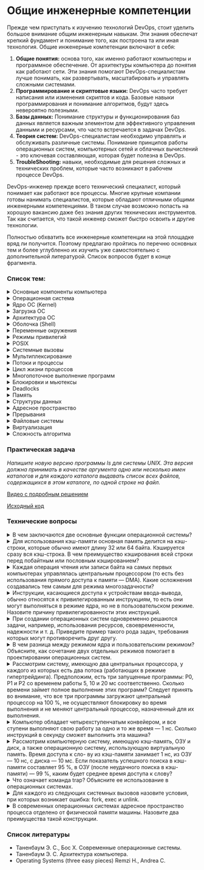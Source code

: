 # Общие инженерные компетенции

Прежде чем приступать к изучению технологий DevOps, стоит уделить большое внимание общим инженерным навыкам. Эти знания
обеспечат крепкий фундамент и понимание того, как построена та или иная технология. Общие инженерные компетенции включают в себя:
1. **Общие понятия:** основа того, как именно работают компьютеры и программное обеспечение. От архитектуры компьютера до понятия как работают сети. Эти знания помогают DevOps-специалистам лучше понимать, как развертывать, масштабировать и управлять сложными системами.
2. **Программирование и скриптовые языки:** DevOps часто требует написания или изменения скриптов и кода. Базовые навыки программирования и понимание алгоритмов, будут здесь невероятно полезными.
3. **Базы данных:** Понимание структуры и функционирования баз данных является важным элементом для эффективного управления данными и ресурсами, что часто встречается в задачах DevOps.
4. **Теория систем:** DevOps-специалистам необходимо управлять и обслуживать различные системы. Понимание принципов работы операционных систем, компьютерных сетей и облачных вычислений - это ключевая составляющая, которая будет полезна в DevOps.
5. **TroubleShooting:** навыки, необходимые для решения сложных и технических проблем, которые часто возникают в рабочем процессе DevOps.

DevOps-инженер прежде всего технический специалист, который понимает как работают все процессы. Многие крупные компании готовы нанимать специалистов, 
которые обладают отличными общими инженерными компетенциями. В таком случае возможно попасть на хорошую вакансию даже без знания других технических инструментов. Так как считается, что такой инженер сможет быстро освоить и другие технологии.

Полностью обхватить все инженерные компетенции на этой площадке вряд ли получится. Поэтому предлагаю пройтись по перечню основных тем и 
более углубленно их изучить уже самостоятельно с дополнительной литературой. Список вопросов будет в конце фрагмента.

### Список тем:

<details>
<summary>Основные компоненты компьютера</summary><br>

- **Центральный процессор (CPU)**: Основной вычислительный компонент, выполняющий инструкции программы и управляющий работой остальных компонентов.

- **Оперативная память (RAM)**: Временное хранилище данных и программ, с которыми процессор взаимодействует в режиме реального времени.

- **Жесткий диск (HDD) или твердотельный накопитель (SSD)**: Устройство для долгосрочного хранения данных, операционной системы и программ.

- **Материнская плата**: Основная плата, на которой установлены и связаны между собой все остальные компоненты, включая ЦП, ОЗУ и различные порты.

- **Графический процессор (GPU)**: Отвечает за обработку графики, 3D-визуализацию, а также вычисления в областях, требующих большой вычислительной мощности.

- **Звуковая карта**: Обеспечивает воспроизведение и запись звука, а также поддерживает аудиоинтерфейсы.

- **Сетевая карта**: Позволяет компьютеру подключаться к сетям, включая интернет, через проводное или беспроводное соединение.

- **Устройства ввода-вывода**: Разнообразные разъемы для подключения устройств ввода (клавиатура, мышь) и вывода (монитор, принтер и т.д.).

- **Периферийные устройства (PCI)**: Внешние устройства, такие как принтеры, сканеры, внешние жесткие диски и др.
</details>

<details>
<summary>Операционная система</summary><br>

Операционная система — это системное программное обеспечение, которое предоставляет интерфейс для взаимодействия пользовательских приложений с оборудованием компьютера. 
Она управляет и координирует деятельность оборудования и софта, выступая между ними в качестве посредника.
Операционная система отвечает за разнообразный спектр функций, включая:

1. **Управление процессами**: ОС организует различные процессы и программы на компьютере, обеспечивая их аккуратное выполнение.
2. **Управление памятью**: ОС контролирует распределение и использование оперативной и долговременной памяти компьютера.
3. **Планирование задач**: ОС определяет, как и когда процессы должны быть выполнены.
4. **Взаимодействие с оборудованием**: ОС обеспечивает доступ к аппаратным ресурсам компьютера, таким как дисковое пространство, принтеры или другие периферийные устройства.
5. **Предоставление интерфейса для пользователя**: ОС предлагает графический пользовательский интерфейс (GUI), с которым пользователь может взаимодействовать, чтобы выполнить различные задачи.
6. **Управление файлами и файловыми системами**: ОС управляет файлами и файловыми системами, обеспечивая доступ, хранение, поиск и манипуляцию данными.
7. **Управление безопасностью**: ОС предлагает функции защиты и безопасности, ограничивая доступ к ресурсам, отслеживая активность и защищая от вирусов или другого вредоносного ПО.

Основные ОС: `Microsoft Windows`, `Mac OS`, `Linux` и `Android`.
</details>

<details>
<summary>Ядро ОС (Kernel)</summary><br>

**Ядро** — это центральная часть операционной системы. Оно обеспечивает низкоуровневое взаимодействие 
программного обеспечения с аппаратными ресурсами компьютера, а также управляет системными ресурсами, 
например, контролирует выполнение процессов, управляет памятью, взаимодействует с устройствами 
ввода-вывода и обеспечивает сетевые функции.

Ядро предназначено для:

1. **Управление процессами и потоками**: Ядро принимает решения о том, когда и как долго процессы и потоки должны выполняться. Оно также обрабатывает создание, завершение и синхронизацию процессов и потоков.
2. **Управление памятью**: Ядро управляет распределением и освобождением памяти, а также обеспечивает защиту памяти и механизмы виртуальной памяти.
3. **Обработка ввода / вывода и управление устройствами**: Ядро обеспечивает взаимодействие с устройствами ввода/вывода, такими как жесткий диск, клавиатура, мышь и принтер, управляет драйверами устройств и распределяет ресурсы между устройствами.
4. **Управление системными вызовами**: Ядро предоставляет программам интерфейс для доступа к аппаратным и системным ресурсам через системные вызовы.
5. **Обеспечение безопасности**: Ядро предоставляет функции безопасности, такие как контроль доступа, изоляция процессов и управление пользователями и группами пользователей.
Ядро играет ключевую роль в работе операционной системы, обеспечивая стабильное и безопасное функционирование системы в целом.
</details>

<details>
<summary>Загрузка ОС</summary><br>

**Загрузка операционной системы**, или процесс загрузки (booting), это процесс, при котором компьютер
собирает информацию из различных системных компонентов и загружает операционную систему в память
для выполнения. Вот типичная последовательность шагов, происходящих при старте компьютера:

1. **Пусковой тест при включении (POST)**: Когда компьютер впервые включается, он выполняет `POST` (Power-On Self Test). В этом тесте BIOS (базовая система ввода-вывода) проверяет аппаратное обеспечение компьютера, чтобы убедиться, что все работает корректно.
2. **Стадия загрузки в BIOS/UEFI**: После `POST`, BIOS или его современный эквивалент `UEFI` запускается и ищет загрузочное устройство (обычно это жесткий диск, но это также может быть CD/DVD-диск, USB-устройство или сетевое устройство).
3. **Загрузчик Bootloader**: `BIOS` или `UEFI` затем запускают bootloader с загрузочного устройства. Bootloader, такой как GRUB для Linux или Boot Manager для Windows, загружает основное ядро операционной системы.
4. **Загрузка ядра ОС**: Ядро ОС, при загрузке, выполняет инициализацию системных ресурсов, загружает драйверы устройств, инициализирует процессы и запускает менеджер системы или супервайзер (например, systemd на Linux, или Service Control Manager на Windows).
5. **Запуск сеанса пользователя**: После того, как все системные службы были загружены, следующий шаг — это запуск пользовательского интерфейса, такого как графический интерфейс (GUI) или командная строка (CLI). В случае GUI, этот процесс обычно заключается в запуске программы входа в систему, которая ждет, пока пользователь введет имя пользователя и пароль.
6. **Запуск пользовательских программ**: После успешного входа в систему, запускаются пользовательские программы и службы, включая всё, что указано в настройках автозагрузки.

После всех этих шагов компьютер готов к работе, и пользователь может начинать использовать систему.
</details>

<details>
<summary>Архитектура ОС</summary><br>

**Архитектура операционной системы** описывает организацию компонентов, структуру и взаимодействие между ними внутри операционной системы. Существует несколько распространенных архитектурных подходов, на которых строятся операционные системы. Ниже представлен обзор некоторых типов архитектур операционных систем:

- **Монолитная архитектура (Monolithic Architecture)**:
В монолитной архитектуре все компоненты операционной системы, такие как файловая система, планировщик задач, драйверы устройств и т.д., находятся в одной большой программе (ядре операционной системы). Взаимодействие между компонентами обеспечивается вызовами функций. Это простой подход, но может привести к сложностям при обновлениях и модификациях системы.

- **Микроядерная архитектура (Microkernel Architecture)**:
В этой архитектуре ядро операционной системы содержит только основные функции, такие как планирование задач, управление памятью и межпроцессное взаимодействие. Остальные сервисы, такие как файловые системы и драйверы устройств, работают как пользовательские процессы. Это уменьшает сложность ядра и облегчает расширение и обновление системы, но может привести к ухудшению производительности из-за повышенных накладных расходов на межпроцессное взаимодействие.

- **Модульная архитектура (Modular Architecture)**:
Это комбинация монолитной и микроядерной архитектур. Операционная система разделяется на модули, каждый из которых отвечает за определенный аспект, например, файловую систему, сетевые службы и др. Эти модули могут работать в контексте ядра или как пользовательские процессы.

- **Виртуальная машина (Virtual Machine) или Гипервизор**:
В этом случае операционная система работает на уровне виртуальной машины, которая может поддерживать выполнение нескольких операционных систем на одном физическом компьютере. Этот подход позволяет изолировать разные системы и обеспечивает высокий уровень гибкости, но может потребовать больше вычислительных ресурсов.

Реальные операционные системы могут использовать комбинации этих подходов и включать другие дополнительные аспекты, такие как безопасность, многозадачность и управление ресурсами.
</details>

<details>
<summary>Оболочка (Shell)</summary><br>

**Оболочка (shell)** в операционных системах — это программный интерфейс, который предоставляет пользователям доступ к основным сервисам операционной системы.

Оболочка может быть графической (GUI), такой как Windows Shell в операционной системе Windows или рабочий стол GNOME в Linux. Однако, термин обычно используется в контексте командной строки или текстового интерфейса (CLI), такого как Bash (Bourne Again Shell) в Unix или Linux, или командный интерпретатор (cmd) в Windows.

Оболочка позволяет пользователю осуществлять различные операции, вроде управления файлами и директориями, запуска программ, управления процессами, и даже кодирования скриптов для автоматизации задач. Все это выполнимо при помощи специальных команд, вводимых в текстовый интерфейс.

Оболочка служит важным инструментом коммуникации между пользователем и операционной системой.
</details>

<details>
<summary>Переменные окружения</summary><br>

**Переменные окружения** — это набор пар "ключ-значение", которые хранят информацию о системном окружении. 
Они используются операционной системой для передачи конфигурационной информации приложениям. 
Эта информация часто включает пути к системным и пользовательским файлам, настройки сети и другие сведения, 
которые могут меняться в зависимости от системы.

Примерами переменных окружения могут быть:

- `PATH`: содержит список каталогов, в которых операционная система будет искать исполняемые файлы.
- `HOME`: указывает домашний каталог текущего пользователя в Unix-системах или Windows соответственно.
- `LANG`: определяет язык, использующийся в программах пользовательской оболочки.
Устанавливая переменные окружения, мы можем контролировать поведение программ, не изменяя их исходный код. 
Кроме системных переменных, пользователи и приложения могут создавать свои собственные переменные окружения.

Простой пример использования переменной окружения — это задание параметра `DEBUG=true` для отладки приложения без изменения его исходного кода.

Все операционные системы предлагают средства для просмотра, установки и изменения переменных окружения.
</details>

<details>
<summary>Режимы привилегий</summary><br>

**Режим ядра (Kernel Mode) и режим пользователя (User Mode) - это уровни привилегий, в которых работает центральный процессор компьютера при выполнении программ.**

1. **Режим ядра (Kernel Mode)**:
В этом режиме операционная система имеет полный доступ ко всем ресурсам и привилегиям компьютера.
Операционная система выполняет критические задачи, такие как управление памятью, планирование задач, обработка аппаратных прерываний и взаимодействие с аппаратными устройствами.
Инструкции, выполняемые в режиме ядра, обычно являются привилегированными, то есть они могут выполнять операции, которые не доступны в режиме пользователя.
2. **Режим пользователя (User Mode)**:
В этом режиме программы, выполняющиеся на компьютере, работают с ограниченными привилегиями и доступом к ресурсам.
Программы в режиме пользователя обычно не имеют прямого доступа к аппаратным ресурсам и выполнению критических операций.
Операции, выполняемые в режиме пользователя, должны быть разрешены операционной системой, которая контролирует доступ к ресурсам и обеспечивает безопасность.


**Зачем нужны режимы привилегий:**
- Режимы привилегий важны для обеспечения безопасности, стабильности и контроля в компьютерных системах. Они позволяют операционной системе разграничивать доступ к ресурсам и управлять выполнением задач. Вот некоторые основные причины:

- Изоляция и защита: Режимы позволяют изолировать различные программы и процессы друг от друга. Это предотвращает вмешательство и воздействие одной программы на другую.

- Безопасность: Режим ядра обеспечивает контроль над выполнением операций с высокими привилегиями. Это позволяет избегать незаконных или потенциально опасных действий.

- Стабильность: Режим ядра контролирует аппаратные ресурсы и обеспечивает выполнение критических задач, таких как планирование задач и управление памятью.

- Контроль доступа: Режимы позволяют операционной системе управлять доступом программ к ресурсам, таким как память, файлы и аппаратные устройства.

- Предотвращение конфликтов: Режимы помогают предотвращать конфликты и состязания между программами за ресурсы.

- Режимы ядра и пользователя играют важную роль в обеспечении безопасности, эффективности и стабильности работы компьютерных систем.
</details>

<details>
<summary>POSIX</summary><br>

**POSIX (Portable Operating System Interface)** — это набор стандартов, разработанных Институтом инженеров электротехники 
и электроники (IEEE), чтобы обеспечить совместимость между операционными системами.

`POSIX` определяет интерфейс операционной системы, который должен использоваться для обеспечения портабельности 
программного обеспечения. Это включает в себя аспекты, такие как работа с файлами и каталогами, управление процессами
и потоками, а также обработка сигналов.

Поскольку большинство UNIX-подобных операционных систем (`Linux`, `MacOS`, `FreeBSD`, `OpenBSD`, `NetBSD`, `Solaris`), следуют стандартам POSIX, программное
обеспечение, написанное в соответствии с этими стандартами, может быть запущено на любой из этих систем без 
значительной модификации кода.

Важно отметить, что `POSIX` — это не операционная система, а набор стандартов, которые помогают разработчикам 
программного обеспечения создавать кросс-платформенные программы.
</details>

<details>
<summary>Системные вызовы</summary><br>

**Системные вызовы (system calls)** — это интерфейс (функции) между пространством пользователя и пространством ядра в 
операционных системах. Эти функции, предоставляются ядром операционной системы. Они позволяют программам
в пространстве пользователя взаимодействовать с системными ресурсами или осуществлять операции, которые 
обычно доступны только операционной системе.

Основные системные вызовы включают следующие:

- **Управление процессами**: Создание, завершение, ожидание и планирование процессов. В библиотеке `POSIX` эти функции обычно называются `fork(), exit(), wait(), exec()`, и т.д.

- **Управление памятью**: Выделение, освобождение памяти, а также защита областей памяти. Примеры таких системных вызовов — `brk(), mmap(), mprotect(), munmap()`.

- **Управление файлами**: Открытие, чтение, запись, закрытие файлов, а также операции с каталогами. Примеры таких системных вызовов — `open(), read(), write(), close(), mkdir(), rmdir(), stat(), fstat(),lstat()` и другие.

- **Управление устройствами**: Контроль над вводом-выводом и другими устройствами. Примеры системных вызовов включают `ioctl(), read(), write()`.

- **Коммуникация между процессами (IPC)**: Семафоры, сообщения, разделяемая память и др. Примеры тут могут быть `semop(), msgsnd(), msgrcv(), shmget()` и т.д.

- **Сетевые функции**: Сетевые операции, включая сокеты. Примеры системных вызовов включают `socket(), bind(), connect(), listen(), accept(), send(), receive()`.

Системные вызовы служат мостом между программами пользователя и возможностями ядра операционной системы, позволяя при этом поддерживать необходимый контроль и безопасность.
</details>

<details>
<summary>Мультиплексирование</summary><br>

**Мультиплексирование** - распределение ресурсов в ОС двумя различными способами: во времени и в пространстве.
Когда ресурс разделяется во времени, различные программы или пользователи используют его по
очереди: сначала ресурс получают в пользование одни, потом другие и т.д. Другим видом разделения ресурсов является пространственное разделение. Вместо
поочередной работы каждый клиент получает какую-то часть разделяемого ресурса.
</details>

<details>
<summary>Потоки и процессы</summary><br>

**Процесс** — это экземпляр программы, которая выполняется на компьютере. Каждый процесс имеет свою собственную область памяти и свое состояние. Он также содержит информацию о своем выполнении, включая значение счетчика команд и значения регистров. Процессы могут взаимодействовать друг с другом через системные вызовы для межпроцессного взаимодействия (IPC).

**Поток**, с другой стороны, иногда называемый "легким" процессом, — это отдельная последовательность выполнения в рамках процесса. Потоки в одном процессе разделяют ту же область памяти и ресурсы, что и сам процесс, что позволяет потокам эффективно обмениваться данными друг с другом. Индивидуальный поток имеет собственный счетчик команд, стек и состояние регистров.

Вот несколько ключевых отличий между процессами и потоками:

- **Независимость**: Процессы являются боле независимыми друг от друга по сравнению с потоками. Если один процесс падает или зависает, это обычно не влияет на другие процессы. С другой стороны, если один поток в процессе падает, это обычно приводит к падению всего процесса.

- **Расходы на переключение**: Переключение между потоками в пределах одного процесса обычно менее ресурсоемко, чем переключение между процессами, поскольку потоки разделяют общее адресное пространство.

- **Общение и синхронизация**: Поскольку потоки в одном процессе разделяют общую память, взаимодействие и синхронизация между ними обычно проще, чем между процессами. Тем не менее, это также может привести к сложностям, таким как состояния гонки, если не обеспечивается должная синхронизация.

- **Ресурсы**: Каждый процесс имеет свой собственный набор ресурсов, в то время как все потоки в пределах одного процесса разделяют ресурсы.

Оба этих понятия играют ключевую роль в многозадачности, позволяя операционной системе максимально эффективно использовать процессорное время и ресурсы.
</details>

<details>
<summary>Цикл жизни процессов</summary><br>

**Цикл жизни процесса** — это последовательность состояний, через которые проходит процесс при его создании, выполнении, завершении и управлении операционной системой. Обычно цикл жизни процесса включает следующие этапы:

- **Создание (Creation)**:
Процесс создается при необходимости выполнения определенной задачи. В этом этапе операционная система выделяет ресурсы, такие как память, инициализирует регистры и данные процесса. Процесс также получает уникальный идентификатор (PID).

- **Готовность (Ready)**:
После создания процесс переходит в состояние готовности. В этом состоянии процесс ожидает выделения процессорного времени, чтобы начать выполнение. На этом этапе он находится в очереди процессов, готовых к выполнению.

- **Выполнение (Running)**:
Когда процесс получает процессорное время, он переходит в состояние выполнения. Процессор выполняет инструкции этого процесса. В многозадачных системах процессы могут переключаться между состояниями выполнения и готовности.

- **Ожидание (Waiting или Blocked)**:
Если процесс ожидает выполнения какого-либо события (например, ввода-вывода), он переходит в состояние ожидания. В этом состоянии процесс не выполняется, и операционная система может выделить процессорное время другому процессу.

- **Завершение (Termination)**:
Процесс завершается, когда он выполнил свою задачу или был принудительно завершен операционной системой. На этом этапе освобождаются ресурсы, выделенные процессу, и его запись удаляется из списка активных процессов.

- **Зомби (Zombie)**:
Процесс переходит в состояние зомби, когда он завершается, но его родительский процесс ещё не запросил 
статус завершения этого процесса. В этот момент операционная система сохраняет некоторую информацию о 
завершенном процессе, чтобы родительский процесс мог в дальнейшем запросить этот статус.

Обратите внимание, что процессы могут переходить между этими состояниями в зависимости от внешних событий и алгоритмов планирования операционной системы. Цикл жизни процесса демонстрирует, как операционная система управляет процессами и ресурсами для обеспечения эффективного выполнения задач.
</details>

<details>
<summary>Многопоточное выполнение программ</summary><br>

**Многопоточное выполнение программ** — это метод, при котором одна программа выполняется как несколько 
параллельных процессов или "потоков".

Потоки обрабатываются независимо друг от друга, каждый имеет собственные регистры процессора, 
собственное состояние и собственный область стека в памяти. Однако все потоки одного процесса 
разделяют общее адресное пространство, что позволяет им обмениваться данными и взаимодействовать
друг с другом намного быстрее, чем отдельные процессы.

Многопоточность используется во многих сценариях, включая следующие:

- **Обработка ввода/вывода и вычисления**: в программе можно использовать один поток для чтения данных или ожидания пользовательского ввода, в то время как другой поток может выполнять вычисления или обрабатывать данные.

- **Параллельное выполнение**: если у вас есть многоядерный процессор или несколько процессоров, многопоточное выполнение позволяет программе использовать все ядра одновременно, повышая производительность.

- **Обработка нескольких запросов**: в серверных приложениях, например, веб-серверах, каждый входящий запрос может быть обработан в отдельном потоке, обеспечивая эффективное распределение нагрузки.

Однако многопоточность также приносит свои проблемы, такие как сложности синхронизации потоков. Кроме того, из-за разделяемого состояния потоков возможно появление состояния гонки (race condition), когда два или более потока пытаются изменить общую переменную одновременно.
</details>

<details>
<summary>Блокировки и мьютексы</summary><br>

**Блокировки (locks)** — это механизмы, используемые в системах многозадачного исполнения (или 
многопоточности) для координации доступа к общим ресурсам или критическим секциям кода. Они служат для предотвращения 
гонки данных (race condition), что может произойти, когда два или более процесса или потока пытаются одновременно обратиться к 
определенным данным или ресурсу, что может привести к неверным результатам.

В основном, блокировки используются для гарантии того, что только один поток выполнит определенную критическую секцию 
кода в данное время.

**Мьютекс (Mutex)**, т.е. взаимное исключение — это особый тип блокировки, который предотвращает одновременное 
выполнение двух и более потоков или процессов в определенной критической секции. Когда поток входит в критическую 
секцию, он "захватывает" мьютекс — другие потоки, пытающиеся войти в этот участок кода, будут заблокированы до 
тех пор, пока первый поток не "освободит" мьютекс.

Мьютекс способствует целостности данных, исключая "гонку" двух и больше потоков за общим ресурсом и 
обеспечивает взаимное исключение в доступе к общим ресурсам и критическим секциям кода.
</details>

<details>
<summary>Deadlocks</summary><br>

В контексте параллельной и многопоточной обработки **deadlock** — это состояние, при котором два или более 
процессов/потоков бесконечно ждут друг друга для освобождения ресурса, что приводит к взаимной блокировке 
и остановке выполнения всех вовлеченных процессов.

Deadlocks обычно возникают, когда несколько потоков, придерживаясь следующих четырех условий, запрашивают одни 
и те же ресурсы:

1. **Взаимное исключение**: Каждый ресурс либо в данный момент занят одним потоком, либо доступен.
2. **Удержание и ожидание**: Поток уже удерживает как минимум один ресурс и ожидает другой ресурс, который в данный момент удерживается другим потоком.
3. **Нет вытеснения**: Ресурсы не могут быть изъяты принудительно. Они должны быть освобождены добровольно.
4. **Циклическое ожидание**: Существует цикл ожидания, где каждый из потоков в цикле ожидает ресурс, который удерживает следующий поток в цикле.

Чтобы предотвратить deadlocks, можно попытаться устранить одно или несколько из этих условий, например:
- Ввести стратегию разделения ресурсов, где каждый поток должен запрашивать и получать все его ресурсы за один раз.
- Внедрить принцип отказа и отката. Если операция, такая как запрос ресурса, не может быть выполнена из-за ошибки или проблемы 
(например, ресурс уже захвачен другим потоком), поток "откажется" от выполнения операции и к раннему состоянию. 
Процесс или поток затем будет "ждать" некоторое время, прежде чем попытаться выполнить операцию снова.
- Установить порядок захвата ресурсов. Процессы требуют ресурсы в строго определенном порядке.
- 
Чтобы управлять уже возникшими deadlocks, можно применить один из следующих подходов:
- Пропустить процесс или поток, чтобы освободить заблокированные ресурсы.
- Откатить процесс или поток до точки, которая позволит ему продолжать выполнение и освободить ресурсы.
</details>

<details>
<summary>Память</summary><br>

**Память** в компьютере имеет иерархию, которая определяется скоростью, емкостью и стоимостью компонентов. 
Основные виды памяти включают:

- **Регистры процессора**: Это наиболее быстрый тип памяти в компьютере. Регистры процессора хранят данные, непосредственно участвующие в текущих вычислениях.

- **Кэш-память**: Кэш-память — это небольшой объем высокоскоростной памяти, расположенной непосредственно на процессоре или рядом с ним. Уровни кэш-памяти (L1, L2, L3) отличаются по размеру и скорости доступа.

- **Оперативная память (RAM)**: RAM — это основное рабочее пространство компьютера, где он хранит данные и программы, над которыми в данный момент осуществляются операции. Она значительно больше по объему, чем кэш или регистры, но и немного медленнее по скорости.

- **Память виртуальная**: Когда оперативной памяти (RAM) не хватает для работы всех процессов, операционная система может использовать часть жесткого диска в качестве памяти. Это называется виртуальной памятью. Она значительно медленнее по сравнению с оперативной памятью.

- **Постоянная память (ROM, SSD, HDD)**: Это память компьютера, которая сохраняет информацию даже после выключения питания. Она используется для хранения операционной системы, приложений и личных файлов пользователя. ROM (Read-Only Memory) используется для хранения фиксированной информации, которую требуется загрузить при включении компьютера. SSD (Solid State Drives) и HDD (Hard Disk Drives) используются для хранения большого количества данных на более длительный срок.

Компьютер управляет этими различными видами памяти, чтобы максимально эффективно использовать ресурсы и 
обеспечивать быстрое и плавное выполнение задач. Идеально, чтобы часто используемые данные и 
инструкции были всегда доступны в наиболее быстрой памяти, т.е. в регистрах или кэше.
</details>

<details>
<summary>Структуры данных</summary><br>

Существует множество различных структур данных, каждая из которых имеет свои особенности и предназначение 
для определенных задач. Список основных структур данных:

1. **Массив (Array)**: Упорядоченная коллекция элементов одного типа, доступ к которым осуществляется по индексу.
2. **Список (List)**: Коллекция элементов, в которой каждый элемент содержит ссылку на следующий элемент. Существуют разные типы списков, такие как односвязные списки, двусвязные списки и т.д.
3. **Стек (Stack)**: Линейная структура данных, работающая по принципу "последним пришел, первым вышел" (`LIFO`). Используется для управления вызовами функций и временными данными.
4. **Очередь (Queue)**: Линейная структура данных, работающая по принципу "первым пришел, первым вышел" (`FIFO`). Используется, например, для обработки задач в порядке их поступления.
5. **Двусвязная очередь (Deque)**: Линейная структура данных, которая позволяет добавлять и удалять элементы как в начале, так и в конце.
6. **Связанный список (Linked List)**: Коллекция элементов, где каждый элемент (узел) содержит данные и ссылку на следующий (и, возможно, предыдущий) элемент.
7. **Дерево (Tree)**: Иерархическая структура данных, где элементы (узлы) связаны друг с другом в виде родительских и дочерних отношений.
8. **Бинарное дерево (Binary Tree)**: Дерево, в котором каждый узел имеет не более двух дочерних узлов.
9. **Куча (Heap)**: Древовидная структура данных, где каждый узел имеет значение, обычно упорядоченное относительно своих дочерних узлов.
10. **Граф (Graph)**: Структура данных, состоящая из вершин и рёбер, которые связывают эти вершины. Используется для моделирования связей между объектами.
11. **Хеш-таблица (Hash Table)**: Структура данных, которая использует хеш-функции для быстрого поиска значений по ключам.
12. **Строка (String)**: Коллекция символов, часто рассматриваемая как базовая структура данных.
</details>

<details>
<summary>Адресное пространство</summary><br>

**Адресное пространство** — это набор уникальных адресов, используемых для идентификации ячеек памяти в компьютере. 
В контексте операционных систем, адресное пространство обычно относится к диапазону адресов, которые процесс 
может использовать.

Важно отметить три основных типа адресных пространств:

1. **Физическое адресное пространство**: Это относится к реальным адресам физической памяти компьютера. Это прямое расположение данных в оперативной памяти компьютера.
2. **Виртуальное адресное пространство**: Операционные системы, поддерживающие виртуальную память, предоставляют каждому процессу иллюзию, что у него есть свое собственное непрерывное адресное пространство, изолированное от других процессов.
3. **Логическое (или относительное) адресное пространство**: Логические адреса представляют собой ссылки относительно начала некоторого контекста, например, области памяти процесса.

В современных операционных системах, таких как Windows, Linux и MacOS, для каждого запущенного процесса создается отдельное виртуальное адресное пространство. Это обеспечивает изоляцию и защиту памяти каждого процесса, предотвращая его случайное или намеренное воздействие на память других процессов. Такая система также значительно упрощает процесс программирования, поскольку программисты могут работать с виртуальной памятью, не заботясь о сложностях управления физической памятью.
</details>

<details>
<summary>Прерывания</summary><br>

**Прерывание (Interrupt)** - это сигнал, который генерируется аппаратным устройством, например, процессором
или внешним устройством (например, таймером или сетевой картой), чтобы прервать текущее выполнение 
программы и передать управление обработчику прерывания. Прерывания используются для обработки событий, 
требующих немедленного внимания, таких как внешние запросы на ввод-вывод, таймеры и другие аппаратные события.

**Таблица прерываний (Interrupt Table)** - это структура данных, используемая операционной системой для 
отображения аппаратных прерываний на соответствующие обработчики прерываний. Когда происходит прерывание, 
процессор использует таблицу прерываний для определения, какой обработчик прерывания следует вызвать.

Процесс работы с прерываниями выглядит следующим образом:

1. Аппаратное устройство генерирует прерывание, чтобы уведомить процессор об аппаратном событии.
2. Процессор приостанавливает текущее выполнение программы и проверяет таблицу прерываний, чтобы определить, какой обработчик прерывания следует вызвать.
3. Процессор передает управление обработчику прерывания, который выполняет специфические действия, связанные с обработкой прерывания.
4. По завершении обработки прерывания, процессор возвращает управление к выполнению прерванной программы.
Таблица прерываний обычно содержит для каждого аппаратного прерывания адрес обработчика прерывания в памяти. Когда происходит прерывание, процессор использует номер прерывания для доступа к соответствующему адресу в таблице прерываний и вызывает соответствующий обработчик.

Прерывания являются важным механизмом в операционных системах, позволяющим эффективно управлять аппаратными событиями и обеспечивать отзывчивость системы на внешние запросы.
</details>

<details>
<summary>Файловые системы</summary><br>

**Файловая система** - это метод организации данных, используемый в компьютере. Структура файловой системы 
включает такие элементы как файлы, каталоги (или папки) и корневой каталог для всей файловой системы.

1. **Файлы:** Файлы представляют собой базовые блоки информации в файловой системе. Каждый файл хранит некоторые данные и имеет уникальное имя.
2. **Каталоги:** Каталоги или папки предназначены для организации файлов. Они могут содержать файлы и другие каталоги, обеспечивая иерархическую структуру файловой системы.
3. **Корневой каталог:** На вершине иерархии файловой системы находится корневой каталог. Все файлы и каталоги в системе можно обратить по пути, начинающемуся от корневого каталога.

Реализация каталогов в файловой системе обычно зависит от специфической файловой системы, но общий принцип заключается в том, что каталог - это специальный тип файла, который содержит список файлов и каталогов, а также метаданные этих файлов и каталогов, такие как права доступа, даты создания и последнего изменения, владелец и т.д.

При обращении к каталогу файловая система читает его содержимое и представляет его пользователю или приложению в удобном виде. Переход от каталога к каталогу и выбор файла для чтения или записи выполняется поиском по списку внутри каждого каталога до тех пор, пока не будет найдена нужная позиция.

Иерархическая структура файловой системы обеспечивает возможность эффективной организации и навигации по большому количеству файлов и каталогов, а также контроля доступа к ним.

Виды файловых систем:

- **FAT (File Allocation Table)**: это старая и относительно простая файловая система, которая используется на многих системах, включая MS-DOS и ранние версии Windows.

- **NTFS (New Technology File System)**: это современная файловая система, разработанная Microsoft для Windows. Она обладает большой функциональностью, включающей поддержку больших файлов и томов, разрешения на файлы, сжатие, шифрование и журналирование для повышения надежности.

- **ext3, ext4 (Third Extended Filesystem, Fourth Extended Filesystem)**: это стандартные файловые системы для большинства дистрибутивов Linux. Они обладают многими функциями, включая журналирование и поддержку больших размеров файлов и файловых систем.

- **HFS+ и APFS (Hierarchical File System Plus, Apple File System)**: они используются в macOS. APFS — более новая система, включающая функции, такие как копирование на запись и шифрование на уровне файловой системы.

- **FAT32 и exFAT (Extended FAT)**: они используются для универсальных накопителей, таких как USB флэш-диски для обеспечения совместимости между различными операционными системами.

**Файл** — это единица хранения информации на компьютере. Можно сказать, что файл — это контейнер для данных. Файлы могут быть разных типов в зависимости от содержащихся в них данных, включая текстовые файлы, бинарные файлы, картинки, аудио и видео файлы, исполняемые файлы и т.д.
</details>

<details><summary>Виртуализация</summary><br>

**Виртуализация** - это процесс создания виртуальной (а не физической) версии чего-либо, включая (но не ограничиваясь) виртуальные аппаратные платформы, системы хранения данных, сетевые ресурсы и операционные системы.

Суть в разделении физической инфраструктуры на множество виртуальных "слоев". Вы можете запустить различные операционные системы и приложения на одном физическом сервере одновременно, что помогает оптимизировать использование ресурсов.

**Гипервизор**, или виртуальная машина монитор, это программное обеспечение, аппаратное обеспечение или прошивка, которая создает и запускает виртуальные машины. Гипервизор лежит в основе процесса виртуализации, он позволяет множеству ОС работать на одной физической машине, делая изоляцию каждой ОС и предоставляя ей доступ к физическим ресурсам машины.

Виртуализация и гипервизоры нашли широкое применение и используются для экономии на оборудовании, повышения эффективности использования ресурсов, ускорения процессов развертывания, тестирования и восстановления систем, а также для обеспечения безопасности приложений и данных.

</details>

<details><summary>Сложность алгоритма</summary><br>

**Сложность алгоритма** - это концепция в компьютерной науке, которая описывает, как много ресурсов (время и память) требуется для выполнения алгоритма. Есть два основных типа сложности:

**Временная сложность:** Описывает количество времени, которое требуется для выполнения алгоритма. Измеряется как функция от размера входных данных, обозначается как 'T(n)'.

**Пространственная сложность:** Описывает количество памяти, которое требуется для выполнения алгоритма. Также измеряется как функция от размера входных данных, обозначается как 'S(n)'.

Классы сложности часто классифицируются по уровню роста функции T(n) и S(n):

**Константное время/пространство (O(1)):** Сложность не меняется с изменением размера входных данных.
**Логарифмическое время/пространство (O(log n)):** Сложность увеличивается логарифмически с увеличением размера входных данных. Хорошим примером является бинарный поиск.
**Линейное время/пространство (O(n)):** Сложность увеличивается линейно с увеличением размера входных данных. Примеры: поиск в одном списке.
**Квадратичное время/пространство (O(n^2)):** Сложность увеличивается квадратично. Примеры: вложенные циклы, сортировка пузырьком.
**Экспоненциальное время/пространство (O(2^n)):** Сложность увеличивается экспоненциально. Примеры: алгоритмы перебора всех подмножеств.
Понимание сложности алгоритмов помогает выбрать наиболее эффективный алгоритм для задачи на основе входных данных и доступных ресурсов. Не стоит забывать, что сложность - это теоретическая оценка, которая может отличаться от реальной производительности в контексте конкретной машины или проблемы.
</details>

### Практическая задача
_Напишите новую версию программы ls для системы UNIX. Эта версия должна
принимать в качестве аргумента одно или несколько имен каталогов и для каждого
каталога выдавать список всех файлов, содержащихся в этом каталоге, по одной
строке на файл._

[Видео с подробным решением]()

[Исходный код](https://github.com/exzvor/freedevopsworkspace/blob/main/CS/task/main.go)

### Технические вопросы
<details>
<summary>В чем заключаются две основные функции операционной системы?</summary><br>
Две основные функции операционной системы:

1. **Управление ресурсами**: Операционная система управляет и распределяет ресурсы компьютерной системы, такие как центральный процессор (CPU), память, дисковое пространство, периферийные устройства и сетевые ресурсы. Она контролирует доступ к этим ресурсам, планирует выполнение задач, управляет многозадачностью, обеспечивает изоляцию между процессами и обеспечивает эффективное использование оборудования.
2. **Предоставление сервисов**: Операционная система предоставляет набор сервисов и интерфейсов для пользователей и приложений. Эти сервисы включают файловую систему для управления файлами и папками, сетевые протоколы для обмена данными между компьютерами, интерфейсы взаимодействия с пользователем (графический интерфейс, командная строка) и многое другое. Операционная система также обеспечивает безопасность данных и доступа, контролируя права пользователей и обеспечивая механизмы аутентификации и авторизации.

Эти две основные функции операционной системы существенно способствуют эффективной и стабильной работе компьютерной системы, позволяя пользователям и приложениям взаимодействовать с аппаратурой и друг с другом.
</details>

<details>
<summary>Для использования кэш-памяти основная память делится на кэш-строки, которые 
обычно имеют длину 32 или 64 байта. Кэшируется сразу вся кэш-строка. В чем 
преимущество кэширования всей строки перед побайтным или пословным кэшированием?</summary><br>

Кэширование всей строки (или блока) данных в кэш-памяти вместо побайтного или пословного кэширования имеет несколько преимуществ:

1. **Принцип локальности**: Одним из ключевых принципов работы кэш-памяти является принцип локальности данных. Когда происходит обращение к определенному элементу данных, вероятность того, что будут использованы и другие данные в той же области памяти, весьма высока. Кэширование всей строки данных позволяет максимально использовать этот принцип, так как при обращении к одному элементу данных в кэш попадает сразу блок данных, содержащий близлежащие элементы.
2. **Снижение накладных расходов**: Обращение к памяти обычно сопровождается накладными расходами на поиск данных и передачу их в кэш. Когда кэшируется вся строка данных, накладные расходы становятся более эффективными. Если кэшировались бы только отдельные байты или слова, то накладные расходы могли бы быть значительно выше, так как для получения каждого отдельного элемента данных потребовалось бы дополнительных операций.
3. **Минимизация обращений к памяти**: Поскольку данные часто обрабатываются в виде последовательностей (например, массивы), кэширование целых строк данных уменьшает вероятность обращения к основной памяти для получения дополнительных данных. Это может существенно повысить производительность, так как обращение к основной памяти обычно требует большего времени по сравнению с доступом к кэшу.
</details>

<details>
<summary>Каждая операция чтения или записи байта на самых первых компьютерах управлялась 
центральным процессором (то есть без использования прямого доступа 
к памяти — DMA). Какие осложнения создавались тем самым для режима многозадачности?</summary><br>

Когда каждая операция чтения или записи байта управляется центральным процессором (CPU) без использования прямого доступа к памяти (DMA), это может создать несколько осложнений для режима многозадачности:

1. **Высокая загрузка процессора:** Если CPU занят непрерывными операциями чтения или записи данных, это может привести к тому, что другие задачи или процессы не получат достаточно процессорного времени для выполнения. Это может привести к снижению производительности и отзывчивости системы в целом.
2. **Задержки в многозадачности:** В случае, если CPU должен обрабатывать каждую операцию ввода-вывода в режиме многозадачности, это может привести к значительным задержкам. Другие задачи будут ожидать, пока CPU завершит операции ввода-вывода, что может вызвать плохое восприятие отзывчивости системы пользователем.
3. **Низкая эффективность:** Задачи, требующие интенсивного ввода-вывода, могут замедлять общую производительность системы, даже если они не требуют непосредственного процессорного времени. Это может стать барьером для эффективного использования вычислительных ресурсов.
4. **Ограниченная параллельность:** Когда процессор занят обработкой операций ввода-вывода, это может ограничить возможность одновременного выполнения других задач. Многозадачность стремится к эффективному использованию ресурсов, и если CPU постоянно занят вводом-выводом, это может уменьшить количество параллельно выполняемых задач.

В результате использования DMA и более эффективных методов обработки операций ввода-вывода, эти осложнения могут быть смягчены. DMA позволяет устройствам напрямую обмениваться данными с памятью, минимизируя вмешательство CPU. Это позволяет более гладко работать в режиме многозадачности и увеличивает производительность системы в целом.
</details>

<details>
<summary>Инструкции, касающиеся доступа к устройствам ввода-вывода, обычно относятся 
к привилегированным инструкциям, то есть они могут выполняться в режиме 
ядра, но не в пользовательском режиме. Назовите причину привилегированности 
этих инструкций.</summary><br>

Инструкции, связанные с доступом к устройствам ввода-вывода, обычно относятся к привилегированным инструкциям, потому что они могут иметь прямой доступ к оборудованию и влиять на внешние устройства. Это означает, что выполнение этих инструкций без ограничений может представлять риск для безопасности и стабильности системы. Вот несколько причин, почему инструкции ввода-вывода должны быть привилегированными:

1. **Безопасность:** Доступ к устройствам ввода-вывода может повлиять на работу всей системы и даже внешних устройств, таких как жесткие диски, сетевые адаптеры и другие. Если пользовательские программы имели бы прямой доступ к этим устройствам, это могло бы создать риски безопасности, например, возможность повреждения данных или внесения изменений в системные параметры.
2. **Стабильность системы:** Ошибки или некорректные операции с устройствами ввода-вывода могут повлиять на стабильность работы системы. Привилегированный доступ к этим инструкциям позволяет операционной системе контролировать и ограничивать действия пользовательских программ, чтобы предотвратить нарушение стабильности.
3. **Контроль и изоляция:** Привилегированные инструкции позволяют операционной системе лучше контролировать, какие программы и приложения имеют доступ к устройствам ввода-вывода. Они также позволяют обеспечить изоляцию между разными задачами и процессами, предотвращая их взаимное влияние на внешние устройства.
Таким образом, сделать инструкции ввода-вывода привилегированными помогает обеспечить безопасность, стабильность и эффективное управление системой в целом.
</details>

<details><summary>
При создании операционных систем одновременно решаются задачи, например, 
использования ресурсов, своевременности, надежности и т. д. Приведите пример 
такого рода задач, требования которых могут противоречить друг другу.</summary><br>

Проектирование операционных систем часто включает в себя решение комплекса задач, но некоторые из этих задач могут противоречить друг другу. Вот несколько примеров таких задач:

1. **Производительность и использование ресурсов:** Максимизация производительности может противоречить экономии ресурсов. Например, агрессивное использование процессорного времени и памяти может увеличить производительность приложений, но может также привести к ухудшению отзывчивости системы или даже к исчерпанию ресурсов для других задач.
2. **Своевременность и надежность:** Обеспечение своевременности выполнения задач (например, в системах реального времени) может столкнуться с проблемой обеспечения надежности. В некоторых случаях, чтобы соблюсти жесткие временные рамки, система может уступить в уровне контроля и обработки ошибок.
3. **Энергопотребление и производительность:** Оптимизация энергопотребления, чтобы увеличить время автономной работы ноутбуков или мобильных устройств, может оказать влияние на производительность, так как некоторые высокопроизводительные режимы могут быть ограничены для снижения энергопотребления.
4. **Безопасность и удобство использования:** Введение дополнительных механизмов безопасности может сделать систему более надежной, но в то же время может снизить удобство использования. Сложные процедуры аутентификации или авторизации могут создать неудобства для пользователей.
5. **Стабильность и инновации:** Поддержание стабильности операционной системы может противоречить внедрению новых инноваций и функциональности. Внесение слишком многих изменений может повысить риск несовместимости или неполадок.
6. **Масштабируемость и легковесность:** Создание операционной системы с высокой масштабируемостью для поддержки больших систем может противоречить усилиям по сделать систему легковесной и эффективной на маленьких устройствах.

В целом, балансирование между разными требованиями может быть сложной задачей при разработке операционных систем. Решение одной задачи может потребовать компромиссов в других аспектах, и инженеры операционных систем должны находить оптимальное решение, учитывая конкретные цели и сценарии использования.
</details>

<details><summary>
В чем разница между режимом ядра и пользовательским режимом? Объясните, 
как сочетание двух отдельных режимов помогает в проектировании операционных 
систем.</summary><br>

**Режим ядра** (также известный как режим привилегий) и **пользовательский режим** - это два отдельных уровня привилегий, в которых оперирует центральный процессор (CPU) при выполнении программ в операционной системе. Разница между этими режимами заключается в уровне доступа к ресурсам и инструкциям процессора.

**Режим ядра (Kernel Mode):**

- В этом режиме операционная система имеет полный доступ ко всем ресурсам и привилегиям компьютера, включая управление памятью, аппаратными устройствами и защитой.
- Операционная система выполняет критические задачи, такие как управление памятью, планирование задач, обработка аппаратных прерываний и обращение к аппаратным устройствам.
- Инструкции, выполняемые в режиме ядра, обычно привилегированные, что означает, что они могут выполнять операции, недоступные в пользовательском режиме.

**Пользовательский режим (User Mode):**

- В этом режиме программы выполняются с ограниченными привилегиями и ограниченным доступом к ресурсам системы.
- Ограничения пользовательского режима позволяют изолировать разные программы друг от друга, что обеспечивает стабильность и безопасность системы.
- В пользовательском режиме программа может выполнять только ограниченный набор инструкций и не имеет непосредственного доступа к аппаратным ресурсам.

Сочетание режима ядра и пользовательского режима является ключевым для проектирования операционных систем:

1. **Защита и изоляция:** Режим пользовательского режима обеспечивает изоляцию разных программ и пользователей друг от друга. Это позволяет предотвращать воздействие одной программы на работу другой и обеспечивает безопасность и стабильность системы.
2. **Управление ресурсами:** Режим ядра предоставляет операционной системе полный контроль над ресурсами и позволяет выполнять задачи, такие как управление памятью, планирование задач и обработка прерываний.
3. **Привилегированные задачи:** Режим ядра позволяет выполнение привилегированных задач, требующих доступа к аппаратным ресурсам и операциям, которые могут повлиять на весь компьютер.
4. **Безопасность:** Режим ядра позволяет контролировать, какие операции и ресурсы доступны программам в пользовательском режиме, обеспечивая защиту от злонамеренных или некорректных действий.

Таким образом, сочетание режимов ядра и пользовательского режима важно для обеспечения эффективного управления ресурсами, безопасности и стабильности операционной системы.
</details>

<details><summary>
Рассмотрим систему, имеющую два центральных процессора, у каждого из которых 
есть два потока (работающих в режиме гипертрейдинга). Предположим, есть три 
запущенные программы: P0, P1 и P2 со временем работы 5, 10 и 20 мс соответственно. Сколько времени займет полное выполнение этих программ? Следует 
принять во внимание, что все три программы загружают центральный процессор 
на 100 %, не осуществляют блокировку во время выполнения и не меняют центральный процессор, назначенный для их выполнения.
</summary><br>

В данном случае у вас есть два центральных процессора, каждый из которых имеет два потока (гипертреды), что обеспечивает вам четыре потока для выполнения задач.

Задачи P0, P1 и P2 занимают 5, 10 и 20 миллисекунд соответственно. Если каждая задача загружает центральный процессор на 100%, то время выполнения задачи в одном потоке будет равно времени работы задачи. Однако, если вы используете гипертрейдинг, то у вас есть четыре потока.

Поскольку у вас есть четыре потока и три задачи, вы можете начать выполнение всех трех задач одновременно. В таком случае, самая долгая задача (P2) займет 20 миллисекунд для своего выполнения.

Таким образом, время полного выполнения всех трех программ (P0, P1 и P2) составит 20 миллисекунд, так как задача P2 будет ограничивающим фактором.

</details>

<details><summary>
Компьютер обладает четырехступенчатым конвейером, и все ступени выполняют 
свою работу за одно и то же время — 1 нс. Сколько инструкций в секунду сможет 
выполнить эта машина?</summary><br>

Если компьютер обладает четырехступенчатым конвейером и каждая ступень выполняет работу за 1 нс, это означает, что за каждый такт может быть обработана одна часть работы четырех различных инструкций.

Так как на каждом такте обрабатывается четверть инструкции, то скорость выполнения инструкций будет равна 4 * 1 ГГц, что составляет 4 ГГц.

Это означает, что компьютер с четырехступенчатым конвейером сможет выполнить 4 миллиарда (4 * 10^9) инструкций в секунду.

</details>

<details><summary>
Рассмотрим компьютерную систему, имеющую кэш-память, ОЗУ и диск, а также 
операционную систему, использующую виртуальную память. Время доступа к сло-
ву из кэш-памяти занимает 1 нс, из ОЗУ — 10 нс, с диска — 10 мс. Если показатель 
успешного поиска в кэш-памяти составляет 95 %, в ОЗУ (после неудачного поиска 
в кэш-памяти) — 99 %, каким будет среднее время доступа к слову?</summary><br>

Для расчета среднего времени доступа к слову нам нужно учесть вероятности успешного и неудачного поиска в каждом из хранилищ: кэш-памяти, ОЗУ и диске.

1. Успешный поиск в кэш-памяти: 95% вероятность, время доступа 1 нс.
2. Неудачный поиск в кэш-памяти, успешный поиск в ОЗУ: 5% вероятность * 99% вероятность, время доступа 10 нс.
3. Неудачный поиск и в кэш-памяти, и в ОЗУ, успешный поиск на диске: 5% вероятность * 1% вероятность, время доступа 10 мс.
Теперь можно вычислить среднее время доступа:

Среднее время = (0,95 * 1 нс) + (0,05 * 0,99 * 10 нс) + (0,05 * 0,01 * 10 мс)
≈ 0,95 нс + 0,495 нс + 500 000 нс
≈ 500 001 нс

Таким образом, среднее время доступа к слову в данной системе составляет приблизительно 500 001 наносекунду, или 500 микросекунд.
</details>

<details><summary>
Что означает команда trap? Объясните ее использование в операционных системах.</summary><br>

Команда `trap` - это команда, используемая в командной оболочке (shell) операционных систем, чтобы перехватывать и обрабатывать сигналы. Сигналы - это асинхронные уведомления, которые отправляются процессам и приложениям для сообщения о различных событиях, таких как завершение выполнения, ошибка деления на ноль, прерывание пользовательской программы и т.д.

Команда `trap` позволяет настроить обработчики для сигналов, чтобы изменить стандартное поведение системы по умолчанию при получении сигнала. В общем смысле, она позволяет программистам и системным администраторам управлять поведением процессов в ответ на сигналы.

Пример использования команды `trap` в Unix-подобных операционных системах:

```bash
#!/bin/bash

# Установка обработчика для сигнала SIGINT (Ctrl+C)
trap 'echo "Ctrl+C pressed. Exiting..."; exit' INT

# Бесконечный цикл, ожидающий ввода пользователя
while true; do
  echo "Waiting for input..."
  read input
  echo "You entered: $input"
done
```

В этом примере, когда пользователь нажимает Ctrl+C, обработчик для сигнала `INT` будет выполнен, и программа выведет сообщение о нажатии Ctrl+C и завершится.

`trap` позволяет гибко управлять поведением программ при различных событиях, таких как завершение выполнения, ошибках или пользовательских запросах. Это может быть полезным для создания надежных и отзывчивых программ, а также для обработки различных сценариев в скриптах оболочки.

</details>

<details><summary>Для каждого из следующих системных вызовов назовите условия, при которых 
возникает ошибка: fork, exec и unlink.</summary><br>

**fork**: Ошибка при вызове `fork` может возникнуть, если достигнуто максимальное количество процессов, которое операционная система может поддерживать. Это может произойти, если система исчерпала доступные ресурсы для создания новых процессов, таких как память или идентификаторы процессов (PID).

**exec**: Ошибка при вызове `exec` может возникнуть, если указанный исполняемый файл не может быть найден. Это может произойти, если путь к файлу указан неверно или файл удален или перемещен. Также, если файл не имеет прав на выполнение, возникнет ошибка при попытке его запуска.

**unlink**: Ошибка при вызове `unlink` может возникнуть, если файл с указанным именем не существует или если у пользователя нет прав доступа на удаление этого файла. Также могут быть проблемы, связанные с правами доступа к каталогу, в котором расположен файл, или с монтированными файловыми системами.

</details>

<details><summary>В современных операционных системах адресное пространство процесса отделено 
от физической памяти машины. Назовите два преимущества такой конструкции.</summary><br>

Разделение адресного пространства процесса и физической памяти в современных операционных системах предоставляет несколько преимуществ:

1. **Защита памяти:** Разделение адресного пространства позволяет изолировать процессы друг от друга. Каждый процесс видит свою собственную виртуальную память, и доступ к памяти другого процесса ограничен. Это предотвращает случайные или вредоносные действия одного процесса от повреждения памяти других процессов. Если один процесс попытается обратиться к памяти другого процесса, операционная система сможет обнаружить это и прервать некорректные действия.
2. **Управление памятью и виртуализация:** Разделение адресного пространства позволяет операционной системе более эффективно управлять физической памятью и ее выделением для различных процессов. Операционная система может использовать техники, такие как страничное разделение и подкачка страниц, чтобы оптимизировать использование доступной памяти и обеспечить максимальную производительность. Виртуализация памяти также позволяет каждому процессу оперировать с большим адресным пространством, чем фактически доступно физической памяти.

Эти преимущества обеспечивают более надежную и эффективную работу многозадачных операционных систем, позволяя процессам функционировать изолированно и безопасно в раздельных виртуальных адресных пространствах.

</details>

### Список литературы
- Таненбаум Э. С., Бос Х. Современные операционные системы.
- Таненбаум Э. С. Архитектура компьютера.
- Operating Systems (three easy pieces) Remzi H., Andrea C.
